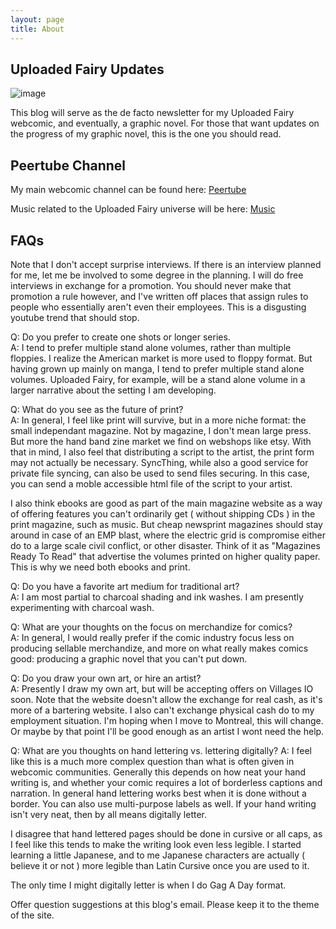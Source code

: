```yaml
---
layout: page
title: About
---
```

## Uploaded Fairy Updates
![image](https://lwflouisa.github.io/uploadedfairyalt/pages/coverart/cover4.jpg)

This blog will serve as the de facto newsletter for my Uploaded Fairy webcomic, and eventually, a graphic novel. For those that want updates on the progress of my graphic novel, this is the one you should read.

## Peertube Channel
My main webcomic channel can be found here: [Peertube](https://video.ploud.jp/video-channels/mytalkshow/videos)

Music related to the Uploaded Fairy universe will be here: [Music](https://video.ploud.jp/video-channels/musicchannel/videos)

## FAQs

Note that I don't accept surprise interviews. If there is an interview planned for me, let me be involved to some degree in the planning. I will do free interviews in exchange for a promotion. You should never make that promotion a rule however, and I've written off places that assign rules to people who essentially aren't even their employees. This is a disgusting youtube trend that should stop.

Q: Do you prefer to create one shots or longer series.<br />
A: I tend to prefer multiple stand alone volumes, rather than multiple floppies. I realize the American market is more used to floppy format. But having grown up mainly on manga, I tend to prefer multiple stand alone volumes. Uploaded Fairy, for example, will be a stand alone volume in a larger narrative about the setting I am developing.

Q: What do you see as the future of print?<br />
A: In general, I feel like print will survive, but in a more niche format: the small independant magazine. Not by magazine, I don't mean large press. But more the hand band zine market we find on webshops like etsy. With that in mind, I also feel that distributing a script to the artist, the print form may not actually be necessary. SyncThing, while also a good service for private file syncing, can also be used to send files securing. In this case, you can send a moble accessible html file of the script to your artist.

I also think ebooks are good as part of the main magazine website as a way of offering features you can't ordinarily get ( without shipping CDs ) in the print magazine, such as music. But cheap newsprint magazines should stay around in case of an EMP blast, where the electric grid is compromise either do to a large scale civil conflict, or other disaster. Think of it as "Magazines Ready To Read" that advertise the volumes printed on higher quality paper. This is why we need both ebooks and print.

Q: Do you have a favorite art medium for traditional art?<br />
A: I am most partial to charcoal shading and ink washes. I am presently experimenting with charcoal wash.

Q: What are your thoughts on the focus on merchandize for comics?<br />
A: In general, I would really prefer if the comic industry focus less on producing sellable merchandize, and more on what really makes comics good: producing a graphic novel that you can't put down.

Q: Do you draw your own art, or hire an artist?<br />
A: Presently I draw my own art, but will be accepting offers on Villages IO soon. Note that the website doesn't allow the exchange for real cash, as it's more of a bartering website. I also can't exchange physical cash do to my employment situation. I'm hoping when I move to Montreal, this will change. Or maybe by that point I'll be good enough as an artist I wont need the help.

Q: What are you thoughts on hand lettering vs. lettering digitally?
A: I feel like this is a much more complex question than what is often given in webcomic communities. Generally this depends on how neat your hand writing is, and whether your comic requires a lot of borderless captions and narration. In general hand lettering works best when it is done without a border. You can also use multi-purpose labels as well. If your hand writing isn't very neat, then by all means digitally letter.

I disagree that hand lettered pages should be done in cursive or all caps, as I feel like this tends to make the writing look even less legible. I started learning a little Japanese, and to me Japanese characters are actually ( believe it or not ) more legible than Latin Cursive once you are used to it.

The only time I might digitally letter is when I do Gag A Day format.

Offer question suggestions at this blog's email. Please keep it to the theme of the site.
